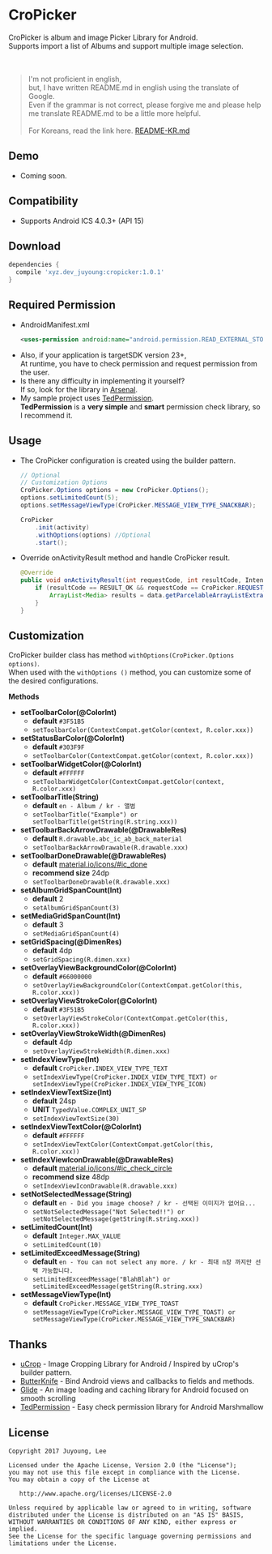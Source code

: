 CroPicker
=========
CroPicker is album and image Picker Library for Android.  
Supports import a list of Albums and support multiple image selection.  
<br/><br/>
> I'm not proficient in english,  
> but, I have written README.md in english using the translate of Google.  
> Even if the grammar is not correct, please forgive me and please help me translate README.md to be a little more helpful.  
> <br/>
> For Koreans, read the link here. [README-KR.md][readme-kr]

Demo
----
* Coming soon.

Compatibility
-------------
* Supports Android ICS 4.0.3+ (API 15)

Download
--------
```groovy
dependencies {
  compile 'xyz.dev_juyoung:cropicker:1.0.1'
}
```

Required Permission
-------------------
* AndroidManifest.xml
    ```xml
    <uses-permission android:name="android.permission.READ_EXTERNAL_STORAGE" />
    ```
* Also, if your application is targetSDK version 23+,  
  At runtime, you have to check permission and request permission from the user.
* Is there any difficulty in implementing it yourself?  
  If so, look for the library in [Arsenal][android-arsenal].
* My sample project uses [TedPermission][ted-permission].  
  **TedPermission** is a **very simple** and **smart** permission check library, so I recommend it.

Usage
-----
* The CroPicker configuration is created using the builder pattern.
    ```java
    // Optional
    // Customization Options
    CroPicker.Options options = new CroPicker.Options();
    options.setLimitedCount(5);
    options.setMessageViewType(CroPicker.MESSAGE_VIEW_TYPE_SNACKBAR);

    CroPicker
        .init(activity)
        .withOptions(options) //Optional
        .start();
    ```
* Override onActivityResult method and handle CroPicker result.
    ```java
    @Override
    public void onActivityResult(int requestCode, int resultCode, Intent data) {
        if (resultCode == RESULT_OK && requestCode == CroPicker.REQUEST_ALBUM) {
            ArrayList<Media> results = data.getParcelableArrayListExtra(CroPicker.EXTRA_RESULT_IMAGES);
        }
    }

    ```

Customization
-------------
CroPicker builder class has method `withOptions(CroPicker.Options options)`.  
When used with the `withOptions ()` method, you can customize some of the desired configurations.

**Methods**

* **setToolbarColor(@ColorInt)**
  * **default** `#3F51B5`
  * `setToolbarColor(ContextCompat.getColor(context, R.color.xxx))`
* **setStatusBarColor(@ColorInt)**
  * **default** `#303F9F`
  * `setToolbarColor(ContextCompat.getColor(context, R.color.xxx))`
* **setToolbarWidgetColor(@ColorInt)**
  * **default** `#FFFFFF`
  * `setToolbarWidgetColor(ContextCompat.getColor(context, R.color.xxx)`
* **setToolbarTitle(String)**
  * **default** `en - Album / kr - 앨범`
  * `setToolbarTitle("Example") or setToolbarTitle(getString(R.string.xxx))`
* **setToolbarBackArrowDrawable(@DrawableRes)**
  * **default** `R.drawable.abc_ic_ab_back_material`
  * `setToolbarBackArrowDrawable(R.drawable.xxx)`
* **setToolbarDoneDrawable(@DrawableRes)**
  * **default** [material.io/icons/#ic_done][done]
  * **recommend size** 24dp
  * `setToolbarDoneDrawable(R.drawable.xxx)`
* **setAlbumGridSpanCount(Int)**
  * **default** 2
  * `setAlbumGridSpanCount(3)`
* **setMediaGridSpanCount(Int)**
  * **default** 3
  * `setMediaGridSpanCount(4)`
* **setGridSpacing(@DimenRes)**
  * **default** 4dp
  * `setGridSpacing(R.dimen.xxx)`
* **setOverlayViewBackgroundColor(@ColorInt)**
  * **default** `#66000000`
  * `setOverlayViewBackgroundColor(ContextCompat.getColor(this, R.color.xxx))`
* **setOverlayViewStrokeColor(@ColorInt)**
  * **default** `#3F51B5`
  * `setOverlayViewStrokeColor(ContextCompat.getColor(this, R.color.xxx))`
* **setOverlayViewStrokeWidth(@DimenRes)**
  * **default** 4dp
  * `setOverlayViewStrokeWidth(R.dimen.xxx)`
* **setIndexViewType(Int)**
  * **default** `CroPicker.INDEX_VIEW_TYPE_TEXT`
  * `setIndexViewType(CroPicker.INDEX_VIEW_TYPE_TEXT) or setIndexViewType(CroPicker.INDEX_VIEW_TYPE_ICON)`
* **setIndexViewTextSize(Int)**
  * **default** 24sp
  * **UNIT** `TypedValue.COMPLEX_UNIT_SP`
  * `setIndexViewTextSize(30)`
* **setIndexViewTextColor(@ColorInt)**
  * **default** `#FFFFFF`
  * `setIndexViewTextColor(ContextCompat.getColor(this, R.color.xxx))`
* **setIndexViewIconDrawable(@DrawableRes)**
  * **default** [material.io/icons/#ic_check_circle][check]
  * **recommend size** 48dp
  * `setIndexViewIconDrawable(R.drawable.xxx)`
* **setNotSelectedMessage(String)**
  * **default** `en - Did you image choose? / kr - 선택된 이미지가 없어요...`
  * `setNotSelectedMessage("Not Selected!!") or setNotSelectedMessage(getString(R.string.xxx))`
* **setLimitedCount(Int)**
  * **default** `Integer.MAX_VALUE`
  * `setLimitedCount(10)`
* **setLimitedExceedMessage(String)**
  * **default** `en - You can not select any more. / kr - 최대 n장 까지만 선택 가능합니다.`
  * `setLimitedExceedMessage("BlahBlah") or setLimitedExceedMessage(getString(R.string.xxx)`
* **setMessageViewType(Int)**
  * **default** `CroPicker.MESSAGE_VIEW_TYPE_TOAST`
  * `setMessageViewType(CroPicker.MESSAGE_VIEW_TYPE_TOAST) or setMessageViewType(CroPicker.MESSAGE_VIEW_TYPE_SNACKBAR)`

Thanks
------
* [uCrop][ucrop] - Image Cropping Library for Android / Inspired by uCrop's builder pattern.
* [ButterKnife][butterknife] - Bind Android views and callbacks to fields and methods.
* [Glide][glide] - An image loading and caching library for Android focused on smooth scrolling
* [TedPermission][ted-permission] - Easy check permission library for Android Marshmallow

License
-------

    Copyright 2017 Juyoung, Lee

    Licensed under the Apache License, Version 2.0 (the "License");
    you may not use this file except in compliance with the License.
    You may obtain a copy of the License at

       http://www.apache.org/licenses/LICENSE-2.0

    Unless required by applicable law or agreed to in writing, software
    distributed under the License is distributed on an "AS IS" BASIS,
    WITHOUT WARRANTIES OR CONDITIONS OF ANY KIND, either express or implied.
    See the License for the specific language governing permissions and
    limitations under the License.



 [done]: https://material.io/icons/#ic_done
 [check]: https://material.io/icons/#ic_check_circle
 [android-arsenal]: https://android-arsenal.com/tag/235?sort=created
 [ucrop]: https://github.com/Yalantis/uCrop
 [butterknife]: https://github.com/JakeWharton/butterknife
 [glide]: https://github.com/bumptech/glide
 [ted-permission]: https://github.com/ParkSangGwon/TedPermission
 [readme-kr]: https://github.com/dev-juyoung/CroPicker/blob/master/README-KR.md
